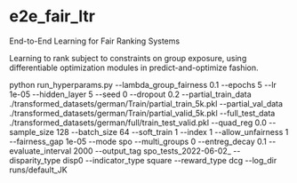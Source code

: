 # e2e_fair_ltr
End-to-End Learning for Fair Ranking Systems

Learning to rank subject to constraints on group exposure, using differentiable optimization modules in predict-and-optimize fashion.


python run_hyperparams.py --lambda_group_fairness 0.1 --epochs 5 --lr 1e-05 --hidden_layer 5 --seed 0 --dropout 0.2 --partial_train_data ./transformed_datasets/german/Train/partial_train_5k.pkl --partial_val_data ./transformed_datasets/german/Train/partial_valid_5k.pkl --full_test_data ./transformed_datasets/german/full/train_test_valid.pkl --quad_reg 0.0 --sample_size 128 --batch_size 64 --soft_train 1 --index 1 --allow_unfairness 1 --fairness_gap 1e-05 --mode spo --multi_groups 0 --entreg_decay 0.1 --evaluate_interval 2000 --output_tag spo_tests_2022-06-02_ --disparity_type disp0 --indicator_type square  --reward_type dcg  --log_dir runs/default_JK
